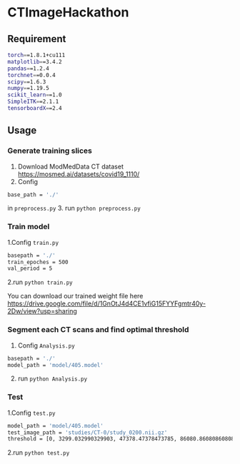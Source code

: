 # CTImageHackathon

## Requirement

```bash
torch==1.8.1+cu111
matplotlib==3.4.2
pandas==1.2.4
torchnet==0.0.4
scipy==1.6.3
numpy==1.19.5
scikit_learn==1.0
SimpleITK==2.1.1
tensorboardX==2.4
```

## Usage

### Generate training slices
1. Download ModMedData CT dataset  https://mosmed.ai/datasets/covid19_1110/
2. Config
```bash
base_path = './'
```
in ```preprocess.py```
3. run ```python preprocess.py```


### Train model

1.Config ```train.py```
```bash
basepath = './'
train_epoches = 500
val_period = 5
```
2.run ```python train.py```

You can download our trained weight file here https://drive.google.com/file/d/1GnOtJ4d4CE1vfiG15FYYFgmtr40y-2Dw/view?usp=sharing

### Segment each CT scans and find optimal threshold
1. Config ```Analysis.py```
```bash
basepath = './'
model_path = 'model/405.model'
```
2. run ```python Analysis.py```


### Test

1.Config ```test.py```
```bash
model_path = 'model/405.model'
test_image_path = 'studies/CT-0/study_0200.nii.gz'
threshold = [0, 3299.032990329903, 47378.47378473785, 86080.86080860808, 214349]
```
2.run ```python test.py```
